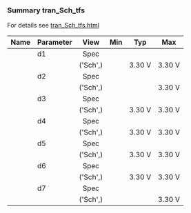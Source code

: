 ### Summary tran_Sch_tfs

For details see <a href='tran_Sch_tfs.html'>tran_Sch_tfs.html</a>

|**Name**|**Parameter**|**View**|**Min** | **Typ** | **Max**|
|:---|:---|:---:|:---:|:---:|:---:|
||d1 | Spec |  |  |  |
| | | ('Sch',)| | 3.30 V | 3.30 V |
||d2 | Spec |  |  |  |
| | | ('Sch',)| |  | 3.30 V |
||d3 | Spec |  |  |  |
| | | ('Sch',)| | 3.30 V | 3.30 V |
||d4 | Spec |  |  |  |
| | | ('Sch',)| | 3.30 V | 3.30 V |
||d5 | Spec |  |  |  |
| | | ('Sch',)| | 3.30 V | 3.30 V |
||d6 | Spec |  |  |  |
| | | ('Sch',)| | 3.30 V | 3.30 V |
||d7 | Spec |  |  |  |
| | | ('Sch',)| |  | 3.30 V |
